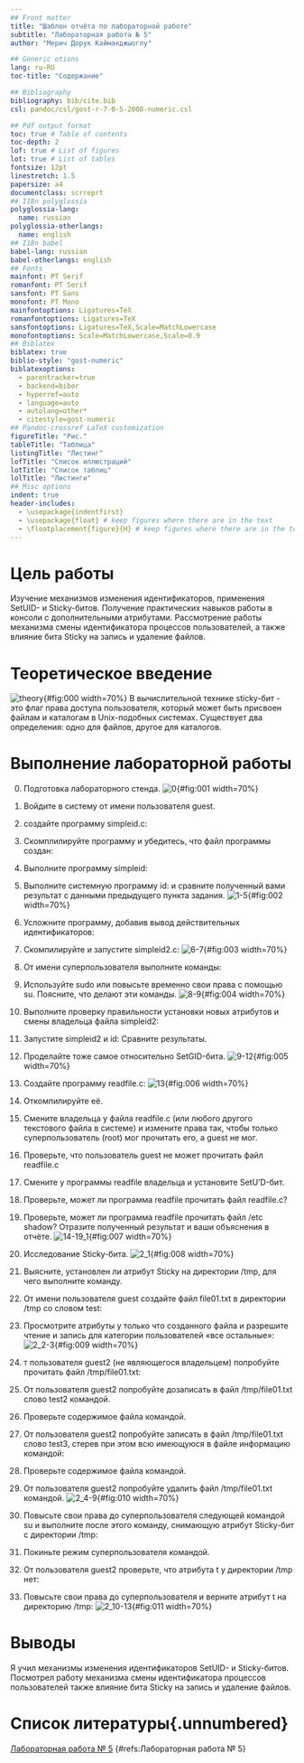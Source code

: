 ```yaml
---
## Front matter
title: "Шаблон отчёта по лабораторной работе"
subtitle: "Лабораторная работа № 5"
author: "Мерич Дорук Каймакджыоглу"

## Generic otions
lang: ru-RU
toc-title: "Содержание"

## Bibliography
bibliography: bib/cite.bib
csl: pandoc/csl/gost-r-7-0-5-2008-numeric.csl

## Pdf output format
toc: true # Table of contents
toc-depth: 2
lof: true # List of figures
lot: true # List of tables
fontsize: 12pt
linestretch: 1.5
papersize: a4
documentclass: scrreprt
## I18n polyglossia
polyglossia-lang:
  name: russian
polyglossia-otherlangs:
  name: english
## I18n babel
babel-lang: russian
babel-otherlangs: english
## Fonts
mainfont: PT Serif
romanfont: PT Serif
sansfont: PT Sans
monofont: PT Mono
mainfontoptions: Ligatures=TeX
romanfontoptions: Ligatures=TeX
sansfontoptions: Ligatures=TeX,Scale=MatchLowercase
monofontoptions: Scale=MatchLowercase,Scale=0.9
## Biblatex
biblatex: true
biblio-style: "gost-numeric"
biblatexoptions:
  - parentracker=true
  - backend=biber
  - hyperref=auto
  - language=auto
  - autolang=other*
  - citestyle=gost-numeric
## Pandoc-crossref LaTeX customization
figureTitle: "Рис."
tableTitle: "Таблица"
listingTitle: "Листинг"
lofTitle: "Список иллюстраций"
lotTitle: "Список таблиц"
lolTitle: "Листинги"
## Misc options
indent: true
header-includes:
  - \usepackage{indentfirst}
  - \usepackage{float} # keep figures where there are in the text
  - \floatplacement{figure}{H} # keep figures where there are in the text
---
```


# Цель работы

Изучение механизмов изменения идентификаторов, применения SetUID- и Sticky-битов. Получение практических навыков работы в консоли с дополнительными атрибутами. Рассмотрение работы механизма смены идентификатора процессов пользователей, а также влияние бита Sticky на запись и удаление файлов.

# Теоретическое введение
![theory](image/theory.png){#fig:000 width=70%}
В вычислительной технике sticky-бит - это флаг права доступа пользователя, который может быть присвоен файлам и каталогам в Unix-подобных системах. Существует два определения: одно для файлов, другое для каталогов.

# Выполнение лабораторной работы

0. Подготовка лабораторного стенда.
![0](image/0.png){#fig:001 width=70%}
1. Войдите в систему от имени пользователя guest.
2. cоздайте программу simpleid.c:
3. Скомплилируйте программу и убедитесь, что файл программы создан:
4. Выполните программу simpleid:
5. Выполните системную программу id: и сравните полученный вами результат с данными предыдущего пункта задания.
![1-5](image/1-5.png){#fig:002 width=70%}
6. Усложните программу, добавив вывод действительных идентификаторов:
7. Скомпилируйте и запустите simpleid2.c:
![6-7](image/6-7.png){#fig:003 width=70%}
8. От имени суперпользователя выполните команды:
9. Используйте sudo или повысьте временно свои права с помощью su. Поясните, что делают эти команды.
![8-9](image/8-9.png){#fig:004 width=70%}
10. Выполните проверку правильности установки новых атрибутов и смены владельца файла simpleid2:
11. Запустите simpleid2 и id: Сравните результаты.
12. Проделайте тоже самое относительно SetGID-бита.
![9-12](image/9-12.png){#fig:005 width=70%}
13. Создайте программу readfile.c:
![13](image/13.png){#fig:006 width=70%}
14. Откомпилируйте её.
15. Смените владельца у файла readfile.c (или любого другого текстового файла в системе) и измените права так, чтобы только суперпользователь (root) мог прочитать его, a guest не мог.
16. Проверьте, что пользователь guest не может прочитать файл readfile.c
17. Смените у программы readfile владельца и установите SetU’D-бит.
18. Проверьте, может ли программа readfile прочитать файл readfile.c?
19. Проверьте, может ли программа readfile прочитать файл /etc shadow? Отразите полученный результат и ваши объяснения в отчёте.
![14-19_1](image/14-19_1.png){#fig:007 width=70%}

0. Исследование Sticky-бита.
![2_1](image/2_1.png){#fig:008 width=70%}
1. Выясните, установлен ли атрибут Sticky на директории /tmp, для чего выполните команду.
2. Oт имени пользователя guest создайте файл file01.txt в директории /tmp со словом test:
3. Просмотрите атрибуты у только что созданного файла и разрешите чтение и запись для категории пользователей «все остальные»:
![2_2-3](image/2_2-3.png){#fig:009 width=70%}
4. т пользователя guest2 (не являющегося владельцем) попробуйте прочитать файл /tmp/file01.txt:
5. От пользователя guest2 попробуйте дозаписать в файл /tmp/file01.txt слово test2 командой.
6. Проверьте содержимое файла командой.
7. От пользователя guest2 попробуйте записать в файл /tmp/file01.txt слово test3, стерев при этом всю имеющуюся в файле информацию командой:
8. Проверьте содержимое файла командой.
9. От пользователя guest2 попробуйте удалить файл /tmp/file01.txt командой.
![2_4-9](image/2_4-9.png){#fig:010 width=70%}
10. Повысьте свои права до суперпользователя следующей командой
su и выполните после этого команду, снимающую атрибут Sticky-бит с директории /tmp:
11. Покиньте режим суперпользователя командой.
12. От пользователя guest2 проверьте, что атрибута t у директории /tmp нет: 
15. Повысьте свои права до суперпользователя и верните атрибут t на директорию /tmp:
![2_10-13](image/2_10-13.png){#fig:011 width=70%} 

# Выводы

Я учил механизмы изменения идентификаторов SetUID- и Sticky-битов. Посмотрел работу механизма смены идентификатора процессов пользователей также
влияние бита Sticky на запись и удаление файлов.

# Список литературы{.unnumbered}

[Лабораторная работа № 5](https://esystem.rudn.ru/pluginfile.php/2090208/mod_resource/content/2/005-lab_discret_sticky.pdf) {#refs:Лабораторная работа № 5}